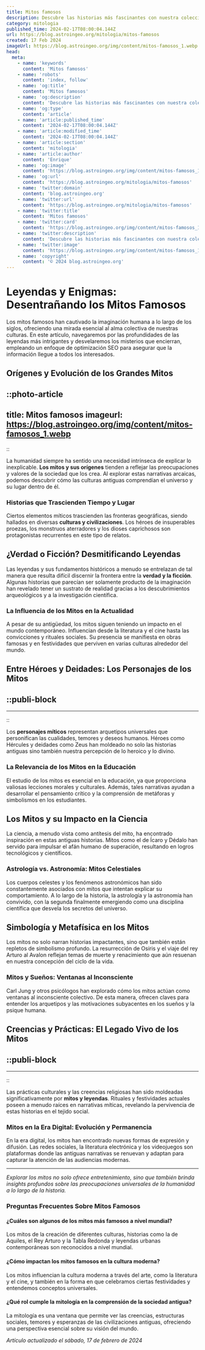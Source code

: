 ```yaml
---
title: Mitos famosos
description: Descubre las historias más fascinantes con nuestra colección de mitos famosos que han marcado culturas y épocas ¡Sumérgete en el misterio!
category: mitologia
published_time: 2024-02-17T08:00:04.144Z
url: https://blog.astroingeo.org/mitologia/mitos-famosos
created: 17 Feb 2024
imageUrl: https://blog.astroingeo.org/img/content/mitos-famosos_1.webp
head:
  meta:
    - name: 'keywords'
      content: 'Mitos famosos'
    - name: 'robots'
      content: 'index, follow'
    - name: 'og:title'
      content: 'Mitos famosos'
    - name: 'og:description'
      content: 'Descubre las historias más fascinantes con nuestra colección de mitos famosos que han marcado culturas y épocas ¡Sumérgete en el misterio!'
    - name: 'og:type'
      content: 'article'
    - name: 'article:published_time'
      content: '2024-02-17T08:00:04.144Z'
    - name: 'article:modified_time'
      content: '2024-02-17T08:00:04.144Z'
    - name: 'article:section'
      content: 'mitologia'
    - name: 'article:author'
      content: 'Enrique'
    - name: 'og:image'
      content: 'https://blog.astroingeo.org/img/content/mitos-famosos_1.webp'
    - name: 'og:url'
      content: 'https://blog.astroingeo.org/mitologia/mitos-famosos'
    - name: 'twitter:domain'
      content: 'blog.astroingeo.org'
    - name: 'twitter:url'
      content: 'https://blog.astroingeo.org/mitologia/mitos-famosos'
    - name: 'twitter:title'
      content: 'Mitos famosos'
    - name: 'twitter:card'
      content: 'https://blog.astroingeo.org/img/content/mitos-famosos_1.webp'
    - name: 'twitter:description'
      content: 'Descubre las historias más fascinantes con nuestra colección de mitos famosos que han marcado culturas y épocas ¡Sumérgete en el misterio!'
    - name: 'twitter:image'
      content: 'https://blog.astroingeo.org/img/content/mitos-famosos_1.webp'
    - name: 'copyright'
      content: '© 2024 blog.astroingeo.org'
---
```

# Leyendas y Enigmas: Desentrañando los Mitos Famosos

Los mitos famosos han cautivado la imaginación humana a lo largo de los siglos, ofreciendo una mirada esencial al alma colectiva de nuestras culturas. En este artículo, navegaremos por las profundidades de las leyendas más intrigantes y desvelaremos los misterios que encierran, empleando un enfoque de optimización SEO para asegurar que la información llegue a todos los interesados.

## Orígenes y Evolución de los Grandes Mitos

::photo-article
---
title: Mitos famosos
imageurl: https://blog.astroingeo.org/img/content/mitos-famosos_1.webp
---
::



La humanidad siempre ha sentido una necesidad intrínseca de explicar lo inexplicable. **Los mitos y sus orígenes** tienden a reflejar las preocupaciones y valores de la sociedad que los crea. Al explorar estas narrativas arcaicas, podemos descubrir cómo las culturas antiguas comprendían el universo y su lugar dentro de él.

### Historias que Trascienden Tiempo y Lugar
Ciertos elementos míticos trascienden las fronteras geográficas, siendo hallados en diversas **culturas y civilizaciones**. Los héroes de insuperables proezas, los monstruos aterradores y los dioses caprichosos son protagonistas recurrentes en este tipo de relatos.

## ¿Verdad o Ficción? Desmitificando Leyendas
Las leyendas y sus fundamentos históricos a menudo se entrelazan de tal manera que resulta difícil discernir la frontera entre la **verdad y la ficción**. Algunas historias que parecían ser solamente producto de la imaginación han revelado tener un sustrato de realidad gracias a los descubrimientos arqueológicos y a la investigación científica.

### La Influencia de los Mitos en la Actualidad
A pesar de su antigüedad, los mitos siguen teniendo un impacto en el mundo contemporáneo. Influencian desde la literatura y el cine hasta las convicciones y rituales sociales. Su presencia se manifiesta en obras famosas y en festividades que perviven en varias culturas alrededor del mundo.

## Entre Héroes y Deidades: Los Personajes de los Mitos

  ::publi-block
  ---
  ---
  ::
  
  

Los **personajes míticos** representan arquetipos universales que personifican las cualidades, temores y deseos humanos. Héroes como Hércules y deidades como Zeus han moldeado no solo las historias antiguas sino también nuestra percepción de lo heroico y lo divino.

### La Relevancia de los Mitos en la Educación
El estudio de los mitos es esencial en la educación, ya que proporciona valiosas lecciones morales y culturales. Además, tales narrativas ayudan a desarrollar el pensamiento crítico y la comprensión de metáforas y simbolismos en los estudiantes.

## Los Mitos y su Impacto en la Ciencia
La ciencia, a menudo vista como antítesis del mito, ha encontrado inspiración en estas antiguas historias. Mitos como el de Ícaro y Dédalo han servido para impulsar el afán humano de superación, resultando en logros tecnológicos y científicos.

### Astrología vs. Astronomía: Mitos Celestiales
Los cuerpos celestes y los fenómenos astronómicos han sido constantemente asociados con mitos que intentan explicar su comportamiento. A lo largo de la historia, la astrología y la astronomía han convivido, con la segunda finalmente emergiendo como una disciplina científica que desvela los secretos del universo.

## Simbología y Metafísica en los Mitos
Los mitos no solo narran historias impactantes, sino que también están repletos de simbolismo profundo. La resurrección de Osiris y el viaje del rey Arturo al Avalon reflejan temas de muerte y renacimiento que aún resuenan en nuestra concepción del ciclo de la vida.

### Mitos y Sueños: Ventanas al Inconsciente
Carl Jung y otros psicólogos han explorado cómo los mitos actúan como ventanas al inconsciente colectivo. De esta manera, ofrecen claves para entender los arquetipos y las motivaciones subyacentes en los sueños y la psique humana.

## Creencias y Prácticas: El Legado Vivo de los Mitos

  ::publi-block
  ---
  ---
  ::
  
  

Las prácticas culturales y las creencias religiosas han sido moldeadas significativamente por **mitos y leyendas**. Rituales y festividades actuales poseen a menudo raíces en narrativas míticas, revelando la pervivencia de estas historias en el tejido social.

### Mitos en la Era Digital: Evolución y Permanencia
En la era digital, los mitos han encontrado nuevas formas de expresión y difusión. Las redes sociales, la literatura electrónica y los videojuegos son plataformas donde las antiguas narrativas se renuevan y adaptan para capturar la atención de las audiencias modernas.

---

*Explorar los mitos no solo ofrece entretenimiento, sino que también brinda insights profundos sobre las preocupaciones universales de la humanidad a lo largo de la historia.*

### Preguntas Frecuentes Sobre Mitos Famosos

#### ¿Cuáles son algunos de los mitos más famosos a nivel mundial?
Los mitos de la creación de diferentes culturas, historias como la de Aquiles, el Rey Arturo y la Tabla Redonda y leyendas urbanas contemporáneas son reconocidos a nivel mundial.

#### ¿Cómo impactan los mitos famosos en la cultura moderna?
Los mitos influencian la cultura moderna a través del arte, como la literatura y el cine, y también en la forma en que celebramos ciertas festividades y entendemos conceptos universales.

#### ¿Qué rol cumple la mitología en la comprensión de la sociedad antigua?
La mitología es una ventana que permite ver las creencias, estructuras sociales, temores y esperanzas de las civilizaciones antiguas, ofreciendo una perspectiva esencial sobre su visión del mundo.

_Artículo actualizado el sábado, 17 de febrero de 2024_